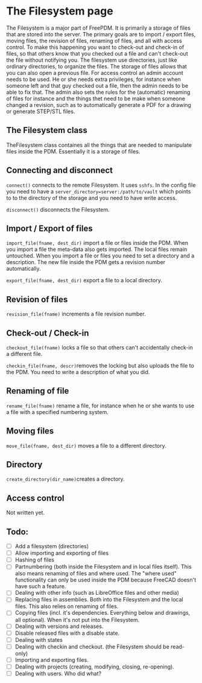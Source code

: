# The Filesystem page

The Filesystem is a major part of FreePDM. It is primarily a storage of files that are stored into the server. The primary goals are to import / export files, moving files, the revision of files, renaming of files, and all with access control. To make this happening you want to check-out and check-in of files, so that others know that you checked out a file and can't check-out the file without notifying you. The filesystem use directories, just like ordinary directories, to organize the files. The storage of files allows that you can also open a previous file. For access control an admin account needs to be used. He or she needs extra privileges, for instance when someone left and that guy checked out a file, then the admin needs to be able to fix that. The admin also sets the rules for the (automatic) renaming of files for instance and the things thet need to be make when someone changed a revision, such as to automatically generate a PDF for a drawing or generate STEP/STL files.

## The Filesystem class
TheFilesystem class containes all the things that are needed to manipulate files inside the PDM. Essentially it is a storage of files.

## Connecting and disconnect
`connect()` connects to the remote Filesystem. It uses `sshfs`. In the config file you need to have a `server_directory=server:/path/to/vault` which points to to the directory of the storage and you need to have write access.

`disconnect()` disconnects the Filesystem.

## Import / Export of files
`import_file(fname, dest_dir)` import a file or files inside the PDM. When you import a file the meta-data also gets imported. The local files remain untouched. When you import a file or files you need to set a directory and a description. The new file inside the PDM gets a revision number automatically.

`export_file(fname, dest_dir)` export a file to a local directory.

## Revision of files
`revision_file(fname)` increments a file revision number.

## Check-out / Check-in
`checkout_file(fname)` locks a file so that others can't accidentally check-in a different file.

`checkin_file(fname, descr)`removes the locking but also uploads the file to the PDM. You need to write a description of what you did.

## Renaming of file
`rename_file(fname)` rename a file, for instance when he or she wants to use a file with a specified numbering system.

## Moving files
`move_file(fname, dest_dir)` moves a file to a different directory.

## Directory
`create_directory(dir_name)`creates a directory.

## Access control
Not written yet.


## Todo:
- [ ] Add a filesystem (directories)
- [ ] Allow importing and exporting of files
- [ ] Hashing of files
- [ ] Partnumbering (both inside the Filesystem and in local files itself). This also means renaming of files and where used. The "where used" functionality can only be used inside the PDM because FreeCAD doesn't have such a feature.
- [ ] Dealing with other info (such as LibreOffice files and other media)
- [ ] Replacing files in assemblies. Both into the Filesystem and the local files. This also relies on renaming of files.
- [ ] Copying files (incl. it's dependencies. Everything below and drawings, all optional). When it's not put into the Filesystem.
- [ ] Dealing with versions and releases.
- [ ] Disable released files with a disable state.
- [ ] Dealing with states
- [ ] Dealing with checkin and checkout. (the Filesystem should be read-only)
- [ ] Importing and exporting files.
- [ ] Dealing with projects (creating, modifying, closing, re-opening).
- [ ] Dealing with users. Who did what?
